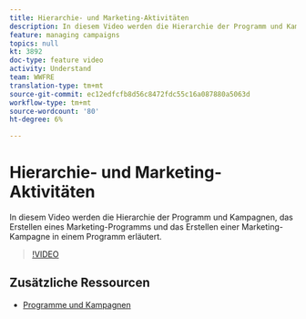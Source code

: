 ```yaml
---
title: Hierarchie- und Marketing-Aktivitäten
description: In diesem Video werden die Hierarchie der Programm und Kampagnen in Adobe Campaign Standard (ACS), das Erstellen eines Marketing-Programms und das Erstellen einer Marketing-Kampagne in einem Programm erläutert.
feature: managing campaigns
topics: null
kt: 3892
doc-type: feature video
activity: Understand
team: WWFRE
translation-type: tm+mt
source-git-commit: ec12edfcfb8d56c8472fdc55c16a087880a5063d
workflow-type: tm+mt
source-wordcount: '80'
ht-degree: 6%

---
```



# Hierarchie- und Marketing-Aktivitäten

In diesem Video werden die Hierarchie der Programm und Kampagnen, das Erstellen eines Marketing-Programms und das Erstellen einer Marketing-Kampagne in einem Programm erläutert.

>[!VIDEO](https://video.tv.adobe.com/v/18465?quality=12)

## Zusätzliche Ressourcen

* [Programme und Kampagnen](https://docs.adobe.com/content/help/en/campaign-standard/using/getting-started/marketing-plans/programs-and-campaigns.html)
